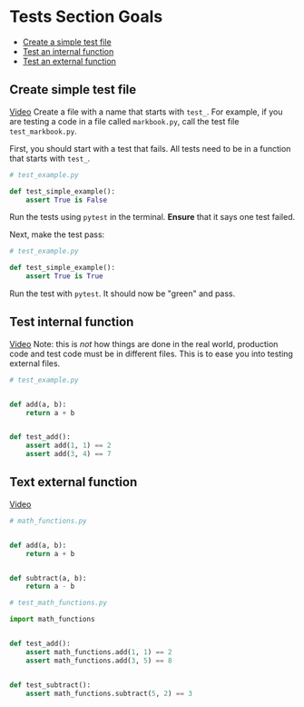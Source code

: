 # Tests Section Goals

- [Create a simple test file](#create-simple-test-file)
- [Test an internal function](#test-internal-function)
- [Test an external function](#test-external-function)


## Create simple test file
[Video](https://youtu.be/1fgMuOl408M)
Create a file with a name that starts with `test_`. For example, if you are testing a code in a file called `markbook.py`, call the test file `test_markbook.py`.

First, you should start with a test that fails. All tests need to be in a function that starts with `test_`.
```python
# test_example.py

def test_simple_example():
    assert True is False
```

Run the tests using `pytest` in the terminal. **Ensure** that it says one test failed.

Next, make the test pass:
```python
# test_example.py

def test_simple_example():
    assert True is True
```

Run the test with `pytest`. It should now be "green" and pass.

## Test internal function
[Video](https://youtu.be/8-7NCSGWkpY)
Note: this is *not* how things are done in the real world, production code and test code must be in different files. This is to ease you into testing external files.
```python
# test_example.py


def add(a, b):
    return a + b


def test_add():
    assert add(1, 1) == 2
    assert add(3, 4) == 7
```

## Text external function
[Video](https://youtu.be/89gf0qrkqZs)
```python
# math_functions.py


def add(a, b):
    return a + b


def subtract(a, b):
    return a - b
```

```python
# test_math_functions.py

import math_functions


def test_add():
    assert math_functions.add(1, 1) == 2
    assert math_functions.add(3, 5) == 8


def test_subtract():
    assert math_functions.subtract(5, 2) == 3

```
